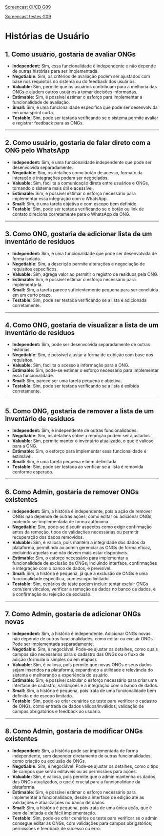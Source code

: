 [Screencast CI/CD G09](https://youtu.be/eFDLo6aWeGg)

[Screencast testes G09](https://youtu.be/-sc3ooL2jvI)
# Histórias de Usuário

## 1. Como usuário, gostaria de avaliar ONGs

- **Independent:** Sim, essa funcionalidade é independente e não depende de outras histórias para ser implementada.
- **Negotiable:** Sim, os critérios de avaliação podem ser ajustados com base nos requisitos do sistema ou do feedback dos usuários.
- **Valuable:** Sim, permite que os usuários contribuam para a melhoria das ONGs e ajudem outros usuários a tomar decisões informadas.
- **Estimable:** Sim, é possível estimar o esforço para implementar a funcionalidade de avaliação.
- **Small:** Sim, é uma funcionalidade específica que pode ser desenvolvida em uma sprint curta.
- **Testable:** Sim, pode ser testada verificando se o sistema permite avaliar e registrar feedback para as ONGs.

---

## 2. Como usuário, gostaria de falar direto com a ONG pelo WhatsApp

- **Independent:** Sim, é uma funcionalidade independente que pode ser desenvolvida separadamente.
- **Negotiable:** Sim, os detalhes como botão de acesso, formato da interação e integrações podem ser negociados.
- **Valuable:** Sim, facilita a comunicação direta entre usuários e ONGs, tornando o sistema mais útil e acessível.
- **Estimable:** Sim, é possível estimar o esforço necessário para implementar essa integração com o WhatsApp.
- **Small:** Sim, é uma tarefa objetiva e com escopo bem definido.
- **Testable:** Sim, pode ser testada verificando se o botão ou link de contato direciona corretamente para o WhatsApp da ONG.

---

## 3. Como ONG, gostaria de adicionar lista de um inventário de resíduos

- **Independent:** Sim, é uma funcionalidade que pode ser desenvolvida de forma isolada.
- **Negotiable:** Sim, a descrição permite alterações e negociação de requisitos específicos.
- **Valuable:** Sim, agrega valor ao permitir o registro de resíduos pela ONG.
- **Estimable:** Sim, é possível estimar o esforço necessário para implementá-la.
- **Small:** Sim, a tarefa parece suficientemente pequena para ser concluída em um curto prazo.
- **Testable:** Sim, pode ser testada verificando se a lista é adicionada corretamente.

---

## 4. Como ONG, gostaria de visualizar a lista de um inventário de resíduos

- **Independent:** Sim, pode ser desenvolvida separadamente de outras histórias.
- **Negotiable:** Sim, é possível ajustar a forma de exibição com base nos requisitos.
- **Valuable:** Sim, facilita o acesso à informação para a ONG.
- **Estimable:** Sim, pode-se estimar o esforço necessário para implementar essa funcionalidade.
- **Small:** Sim, parece ser uma tarefa pequena e objetiva.
- **Testable:** Sim, pode ser testada verificando se a lista é exibida corretamente.

---

## 5. Como ONG, gostaria de remover a lista de um inventário de resíduos

- **Independent:** Sim, é independente de outras funcionalidades.
- **Negotiable:** Sim, os detalhes sobre a remoção podem ser ajustados.
- **Valuable:** Sim, permite manter o inventário atualizado, o que é valioso para a ONG.
- **Estimable:** Sim, o esforço para implementar essa funcionalidade é estimável.
- **Small:** Sim, é uma tarefa pequena e bem delimitada.
- **Testable:** Sim, pode ser testada ao verificar se a lista é removida conforme esperado.

---

## 6. Como Admin, gostaria de remover ONGs existentes

- **Independent:** Sim, a história é independente, pois a ação de remover ONGs não depende de outras ações, como editar ou adicionar ONGs, podendo ser implementada de forma autônoma.
- **Negotiable:** Sim, pode-se discutir aspectos como exigir confirmação antes da remoção, tipos de validações necessárias ou permitir recuperação dos dados removidos.
- **Valuable:** Sim, é valiosa, pois mantém a integridade dos dados da plataforma, permitindo ao admin gerenciar as ONGs de forma eficaz, excluindo aquelas que não devem mais estar disponíveis.
- **Estimable:** Sim, o esforço necessário para implementar a funcionalidade de exclusão de ONGs, incluindo interface, confirmações e integração com o banco de dados, é previsível.
- **Small:** Sim, a história é pequena, já que a exclusão de ONGs é uma funcionalidade específica, com escopo limitado.
- **Testable:** Sim, cenários de teste podem incluir: tentar excluir ONGs com/sem vínculos, verificar a remoção de dados no banco de dados, e a confirmação ou rejeição de exclusão.

---

## 7. Como Admin, gostaria de adicionar ONGs novas

- **Independent:** Sim, a história é independente. Adicionar ONGs novas não depende de outras funcionalidades, como editar ou excluir ONGs. Pode ser implementada separadamente.
- **Negotiable:** Sim, é negociável. Pode-se ajustar os detalhes, como quais campos são necessários para o cadastro das ONGs ou o fluxo de adição (formulário simples ou em etapas).
- **Valuable:** Sim, é valiosa, pois permite que novas ONGs e seus dados sejam inseridos na plataforma, expandindo a utilidade e relevância do sistema e melhorando a experiência do usuário.
- **Estimable:** Sim, é possível calcular o esforço necessário para criar uma interface de cadastro, validações e a integração com o banco de dados.
- **Small:** Sim, a história é pequena, pois trata de uma funcionalidade bem definida e de escopo limitado.
- **Testable:** Sim, pode-se criar cenários de teste para verificar o cadastro de ONGs, como entrada de dados válidos/inválidos, validação de campos obrigatórios e feedback ao usuário.

---

## 8. Como Admin, gostaria de modificar ONGs existentes

- **Independent:** Sim, a história pode ser implementada de forma independente, sem depender diretamente de outras funcionalidades, como criação ou exclusão de ONGs.
- **Negotiable:** Sim, é negociável. Pode-se ajustar os detalhes, como o tipo de campos que serão editáveis ou as permissões para ações.
- **Valuable:** Sim, é valiosa, pois permite que o admin mantenha os dados das ONGs atualizados, o que é crucial para a funcionalidade da plataforma.
- **Estimable:** Sim, é possível estimar o esforço necessário para implementar a funcionalidade, desde a interface de edição até as validações e atualizações no banco de dados.
- **Small:** Sim, a história é pequena, pois trata de uma única ação, que é bem delimitada e de fácil implementação.
- **Testable:** Sim, pode-se criar cenários de teste para verificar se o admin consegue editar as ONGs, com validações para campos obrigatórios, permissões e feedback de sucesso ou erro.

